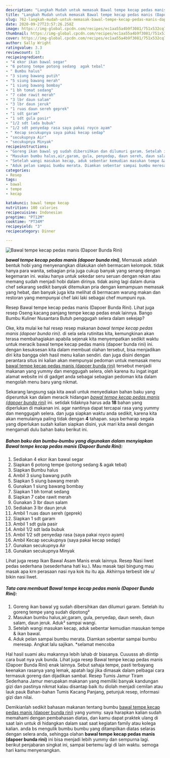 ```yaml
---
description: "Langkah Mudah untuk memasak Bawal tempe kecap pedas manis (Dapoer Bunda Rini) yang Lezat"
title: "Langkah Mudah untuk memasak Bawal tempe kecap pedas manis (Dapoer Bunda Rini) yang Lezat"
slug: 762-langkah-mudah-untuk-memasak-bawal-tempe-kecap-pedas-manis-dapoer-bunda-rini-yang-lezat
date: 2020-09-27T23:57:26.258Z
image: https://img-global.cpcdn.com/recipes/ec1aa55a4b9f3081/751x532cq70/bawal-tempe-kecap-pedas-manis-dapoer-bunda-rini-foto-resep-utama.jpg
thumbnail: https://img-global.cpcdn.com/recipes/ec1aa55a4b9f3081/751x532cq70/bawal-tempe-kecap-pedas-manis-dapoer-bunda-rini-foto-resep-utama.jpg
cover: https://img-global.cpcdn.com/recipes/ec1aa55a4b9f3081/751x532cq70/bawal-tempe-kecap-pedas-manis-dapoer-bunda-rini-foto-resep-utama.jpg
author: Sally Wright
ratingvalue: 3.3
reviewcount: 13
recipeingredient:
- "4 ekor ikan bawal segar"
- "6 potong tempe potong sedang  agak tebal"
- " Bumbu halus"
- "3 siung bawang putih"
- "5 siung bawang merah"
- "1 siung bawang bombay"
- "1 bh tomat sedang"
- "7 cabe rawit merah"
- "3 lbr daun salam"
- "3 lbr daun jeruk"
- "1 ruas daun sereh geprek"
- "1 sdt garam"
- "1 sdt gula pasir"
- "1/2 sdt lada bubuk"
- "1/2 sdt penyedap rasa saya pakai royco ayam"
- " Kecap secukupnya saya pakai kecap sedap"
- "secukupnya Air"
- "secukupnya Minyak"
recipeinstructions:
- "Goreng ikan bawal yg sudah dibersihkan dan dilumuri garam. Setelah itu goreng tempe yang sudah dipotong²"
- "Masukan bumbu halus,air,garam, gula, penyedap, daun sereh, daun salam, daun jeruk. Aduk² sampai wangi."
- "Setelah wangi masukan kecap, aduk sebentar kemudian masukan tempe &amp; ikan bawal."
- "Aduk pelan sampai bumbu merata. Diamkan sebentar sampai bumbu meresap. Angkat lalu sajikan. *selamat mencoba"
categories:
- Resep
tags:
- bawal
- tempe
- kecap

katakunci: bawal tempe kecap 
nutrition: 100 calories
recipecuisine: Indonesian
preptime: "PT12M"
cooktime: "PT34M"
recipeyield: "3"
recipecategory: Dinner

---
```



![Bawal tempe kecap pedas manis (Dapoer Bunda Rini)](https://img-global.cpcdn.com/recipes/ec1aa55a4b9f3081/751x532cq70/bawal-tempe-kecap-pedas-manis-dapoer-bunda-rini-foto-resep-utama.jpg)

<b><i>bawal tempe kecap pedas manis (dapoer bunda rini)</i></b>, Memasak adalah bentuk hobi yang menyenangkan dilakukan oleh bermacam kelompok. tidak hanya para wanita, sebagian pria juga cukup banyak yang senang dengan kegemaran ini. walau hanya untuk sekedar seru seruan dengan rekan atau memang sudah menjadi hobi dalam dirinya. tidak asing lagi dalam dunia chef sekarang sedikit banyak ditemukan pria dengan kemampuan memasak yang hebat, dan banyak juga kita melihat di bermacam warung makan dan restoran yang mempunyai chef laki laki sebagai chef mumpuni nya.

Resep Bawal tempe kecap pedas manis (Dapoer Bunda Rini). Lihat juga resep Oseng kacang panjang tempe kecap pedas enak lainnya. Bango Bumbu Kuliner Nusantara Butuh penggugah selera dalam sekejap?

Oke, kita mulai ke hal resep resep makanan <i>bawal tempe kecap pedas manis (dapoer bunda rini)</i>. di sela sela rutinitas kita, kemungkinan akan terasa membahagiakan apabila sejenak kita menyempatkan sedikit waktu untuk meracik bawal tempe kecap pedas manis (dapoer bunda rini) ini. dengan kesuksesan kita dalam membuat olahan tersebut, bisa menjadikan diri kita bangga oleh hasil menu kalian sendiri. dan juga disini dengan perantara situs ini kalian akan mempunyai pedoman untuk memasak menu <u>bawal tempe kecap pedas manis (dapoer bunda rini)</u> tersebut menjadi makanan yang yummy dan menggugah selera, oleh karena itu ingat ingat alamat website ini di gadget anda sebagai sebagian pedoman kita dalam mengolah menu baru yang nikmat.


Sekarang langsung saja kita awali untuk menyediakan bahan baku yang diperuntuk kan dalam meracik hidangan <u><i>bawal tempe kecap pedas manis (dapoer bunda rini)</i></u> ini. setidak tidaknya harus ada <b>18</b> bahan yang diperlukan di makanan ini. agar nantinya dapat tercapai rasa yang yummy dan menggugah selera. dan juga siapkan waktu anda sedikit, karena kita akan memulainya paling tidak dengan <b>4</b> tahapan. saya berharap segala yang diperlukan sudah kalian siapkan disini, yuk mari kita awali dengan mengamati dulu bahan baku berikut ini.

<!--inarticleads1-->

##### Bahan baku dan bumbu-bumbu yang digunakan dalam menyiapkan Bawal tempe kecap pedas manis (Dapoer Bunda Rini):

1. Sediakan 4 ekor ikan bawal segar
1. Siapkan 6 potong tempe (potong sedang &amp; agak tebal)
1. Siapkan  Bumbu halus
1. Ambil 3 siung bawang putih
1. Siapkan 5 siung bawang merah
1. Gunakan 1 siung bawang bombay
1. Siapkan 1 bh tomat sedang
1. Siapkan 7 cabe rawit merah
1. Gunakan 3 lbr daun salam
1. Sediakan 3 lbr daun jeruk
1. Ambil 1 ruas daun sereh (geprek)
1. Siapkan 1 sdt garam
1. Ambil 1 sdt gula pasir
1. Ambil 1/2 sdt lada bubuk
1. Ambil 1/2 sdt penyedap rasa (saya pakai royco ayam)
1. Ambil  Kecap secukupnya (saya pakai kecap sedap)
1. Gunakan secukupnya Air
1. Gunakan secukupnya Minyak


Lihat juga resep Ikan Bawal Asam Manis enak lainnya. Resep Nasi liwet pedas sederhana (sesederhana hati ku.). Mau masak tapi bingung mau masak apa krn perasaan nasi nya kok itu itu aja. Akhirnya terbesit ide u/ bikin nasi liwet. 

<!--inarticleads2-->

##### Tata cara membuat Bawal tempe kecap pedas manis (Dapoer Bunda Rini):

1. Goreng ikan bawal yg sudah dibersihkan dan dilumuri garam. Setelah itu goreng tempe yang sudah dipotong²
1. Masukan bumbu halus,air,garam, gula, penyedap, daun sereh, daun salam, daun jeruk. Aduk² sampai wangi.
1. Setelah wangi masukan kecap, aduk sebentar kemudian masukan tempe &amp; ikan bawal.
1. Aduk pelan sampai bumbu merata. Diamkan sebentar sampai bumbu meresap. Angkat lalu sajikan. *selamat mencoba


Hal hasil suami aku makannya lebih lahab dr biasanya. Cuuusss ah diintip cara buat nya yuk bunda. Lihat juga resep Bawal tempe kecap pedas manis (Dapoer Bunda Rini) enak lainnya. Sebut sahaja tempe, pasti terbayang keenakan rasanya yang lemak, apatah lagi jika dimasak dalam pelbagai cara termasuk goreng dan dijadikan sambal. Resep Tumis Jamur Tiram Sederhana Jamur merupakan makanan yang memiliki banyak kandungan gizi dan pastinya nikmat kalau disantap baik itu diolah menjadi cemilan atau lauk pauk Bahan-bahan Tumis Kacang Panjang, petunjuk resep, informasi gizi dan nilai. 

Demikianlah sedikit bahasan makanan tentang bumbu <u>bawal tempe kecap pedas manis (dapoer bunda rini)</u> yang yummy. saya harapkan kalian sudah memahami dengan pembahasan diatas, dan kamu dapat praktek ulang di saat lain untuk di hidangkan dalam saat saat kegiatan family atau kolega kalian. anda bs mengulik bumbu bumbu yang ditampilkan diatas selaras dengan selera anda, sehingga olahan <b>bawal tempe kecap pedas manis (dapoer bunda rini)</b> ini bisa menjadi lebih yummy dan sempurna lagi. berikut penjabaran singkat ini, sampai bertemu lagi di lain waktu. semoga hari kamu menyenangkan.
